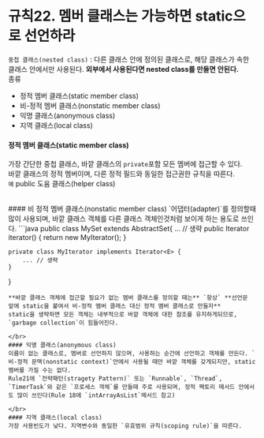 # 규칙22. 멤버 클래스는 가능하면 static으로 선언하라

`중첩 클래스(nested class)` : 다른 클래스 안에 정의된 클래스로, 해당 클래스가 속한 클래스 안에서만 사용된다. **외부에서 사용된다면 nested class를 만들면 안된다.**  
종류  
- 정적 멤버 클래스(static member class)
- 비-정적 멤버 클래스(nonstatic member class)
- 익명 클래스(anonymous class)
- 지역 클래스(local class)

#### 정적 멤버 클래스(static member class)
가장 간단한 중첩 클래스, 바깥 클래스의 `private`포함 모든 멤버에 접근할 수 있다.  
바깥 클래스의 정적 멤버이며, 다른 정적 필드와 동일한 접근권한 규칙을 따른다.  
`예` public 도움 클래스(helper class)

</br>
#### 비 정적 멤버 클래스(nonstatic member class)
`어댑터(adapter)`를 정의할때 많이 사용되며, 바깥 클래스 객체를 다른 클래스 객체인것처럼 보이게 하는 용도로 쓰인다.
```java
public class MySet<E> extends AbstractSet<E>{
    ... // 생략
    public Iterator<E> iterator() {
        return new MyIterator();
    }

    private class MyIterator implements Iterator<E> {
        ... // 생략
    }
}
```
**바깥 클래스 객체에 접근할 필요가 없는 멤버 클래스를 정의할 때는** `항상` **선언문 앞에 static을 붙여서 비-정적 멤버 클래스 대신 정적 멤버 클래스로 만들자**
static을 생략하면 모든 객체는 내부적으로 바깥 객체에 대한 참조를 유지하게되므로, `garbage collection`이 힘들어진다.

</br>
#### 익명 클래스(anonymous class)
이름이 없는 클래스로, 멤버로 선언하지 않으며, 사용하는 순간에 선언하고 객체를 만든다. `비-정적 문맥(nonstatic context)`안에서 사용될 때만 바깥 객체를 갖게되지만, static 멤버를 가질 수는 없다.  
Rule21에 `전략패턴(stragety Pattern)` 또는 `Runnable`, `Thread`, `TimerTask`와 같은 `프로세스 객체`를 만들때 주로 사용되며, 정적 팩토리 메서드 안에서도 많이 쓰인다(Rule 18에 `intArrayAsList`메서드 참고)

</br>
#### 지역 클래스(local class)
가장 사용빈도가 낮다. 지역변수와 동일한 `유효범위 규칙(scoping rule)`을 따른다.
